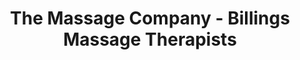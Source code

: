 ---
title: "The Massage Company - Billings Massage Therapists"
url: /billings/the-massage-company-billings-massage-therapists/
shop: massage
---